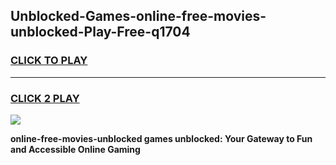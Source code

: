 
## Unblocked-Games-online-free-movies-unblocked-Play-Free-q1704
<h3>
<a href="https://premium76.site?title=online-free-movies-unblocked&ref=10A">CLICK TO PLAY</a></h3>
<hr>

<h3>
<a href="https://premium76.site?title=online-free-movies-unblocked&ref=10A">CLICK 2 PLAY</a>
  
</h3>

<a href="https://premium76.site?title=online-free-movies-unblocked&ref=10A"><img src="https://clearcache.store/games.png"></a>


**online-free-movies-unblocked games unblocked: Your Gateway to Fun and Accessible Online Gaming**
